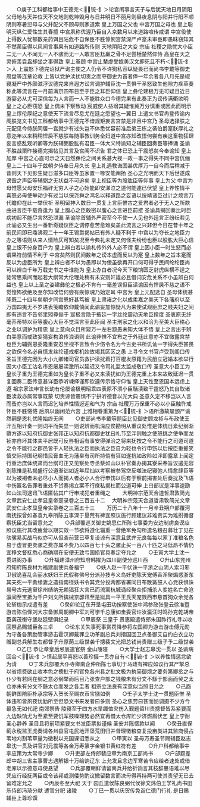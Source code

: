<!-- { "loadSidebar": true } -->
　　○庚子工科都给事中王德完＜锍-釒＞论宫闱事言天子与后犹天地日月阴阳父母地与天并位天不交地则乾坤毁月与日并明日不丽月则昼夜息阴与阳并行阳不顺阴则寒暑愆母与父并配父不顾母则家道索  皇上万国之父也  中宫万国之母也  皇上聪明天纵仁爱性生其春擅  中宫夙称优渥乃臣自入京数月以来道路喧传咸谓  中宫役使上得数人忧郁数亲药饵且阽危不自保臣不胜惊惋宫禁深严卢寔未审臣即愚昧窃知其不然苐臣得以风闻言事果有如道路所传则  天地阴阳之大变  宗庙  社稷之隐忧大小臣二无一人不闻无一人不骇而无一人敢言臣尪羸之骨不足尝棰楚然仰恃  高皇在天之灵俯羡袁盎却坐之事得致  皇上眷顾  中宫止辇虚受媲美汉文即死且不朽＜锍-釒＞入  上震怒下德完诏狱严询主使之人仍令不许狥私容纵疑畏已而尚书李戴等御史周盘等连章论救  上皆以党护渎扰切责之而夺御史为首者俸一年余者各八月先是椒寝凝严中外颇滋浮议德完来自遐方讼言调护辅臣沈一贯惧干圣怒致生他隙力疾草奏称此等流言在一月前满京四布日至于臣之耳臣仰信  皇上彝伦建极万无可疑且近日游宴必从尤可深信每为人言而一人不能胜众口今德完果有此奏正为谤传满衢欲明  皇上之心臣窃恐  皇上偶未下察致动  宸威使人益增其疑惟冀万分慎重或因此而明示  皇上惇伦厚纪之意使天下流言尽息尤在廷之愿望也一翼日  上遣文书官冉登传谕内阁朕览文书见工科都给事中王德完不谙规矩妄言宫禁是非且中宫乃  圣母选择朕之元配见今侍朕同居一宫就少有过失岂不体悉优容前准后弟王栋之袭伯爵寔朕厚礼之意迩年以来稍稍悍戾不慈朕每随事教训务全妇道中宫亦知改悟何尝有疾这畜物狂肆妄言惑乱观听卿等为朕辅弼股肱有君臣一体大义特谕知之辅臣回奏臣等捧诵  圣谕不胜战栗昨接德完揭帖见其言及宫闱不识告  君之体已恐上干震怒矣今奉谕知  皇上加厚  中宫之心直可示之天日然彝伦之间关系甚大视一政一事之得失不同中宫伉俪  皇上二十四年于兹朝夕侍奉日月久长  皇上礼遇教诲固甚优厚万一自今而后稍减于昔则天下见影生疑日滋多口臣等虽家置一啄安能阐扬  圣心之光明而天下后世遂成谤毁之声臣等辅弼之无状益不可追矣  皇上视臣等为股肱臣等仰事  皇上为父  中宫为母惟愿父母安乐福祚无穷人子之心始能即安涕泣之道何能遽已伏望  皇上养性情平喜怒必毋使举动少有过当以保尧舜之鸿名以释道路之妄语以绥靖诸臣过计之烦言万代瞻仰在此一举伏祈  圣明留神入数日一贯复上言臣惟古之爱君者必于无人之所款曲进言臣千载奇逢为  皇上腹心之臣敢密以腹心之言进臣前接  圣谕具揭回奏比时臣病初起不能尽言然恐泄漏  圣谕除首辅外严密至今不使一人见也外廷言正纷纭若见此谕必又生出一番新奇疑议臣之调停愈苦愈难矣盖此流言之兴非但今日在昔十年之前民间即已鼎沸观二十一年王锡爵揭帖已有外人疑不利于  中宫以为夺长之地臣力办之等语则从来人情险仄可知矣况至今典礼未定又何怪夫纷纷也臣以股肱大巨心信  皇上恨不分身百户为  皇上辨白若以谕札传外外人必不谓  皇上因小臣一时生怒而必谓果符前情不利于  中宫矣然则民间数年之谤本虚而反以为寔  皇上数年之旨本寔而反以为虚臣所为  皇上辨白者不以为愚即以为佞虽欲再开口何可得乎民间纶纶臣尚可以辨白千年万载史书之中谁能为  皇上办白者况今天下粮饷匮乏豺虎纵横不逞之徒常思乘间而起若大纲常大伦理处稍有未安则奸雄必且借词安危关系不小虽辨白何益也  皇上以上圣之姿建彝伦之极必不肯有一毫差误但臣读谕因有悍戾不慈之语不觉惶怖欲绝及至尔知改悟何尝有疾惊魂乃始定耳  中宫为  皇上元配选自  圣母体统甚隆既二十四年矣朝夕同宫恩好甚笃被  皇上肃雍之化以成柔嘉之美天下各藩府以至万国四夷无不岁进表笺瞻依仰戴倘闻此谕妄加惊疑凡为来使试观臣庶之贱夫妇之间即有违言不告邻里矧尊俪于  宸极言隐于掖廷一字丝纶震动天地臣揆度  圣衷原无纤毫芥蒂特以臣等腹心大臣不觉深言至此臣闻  圣主刑家之化以和洽为至美大臣格心之业以调护为精忠  皇上意向众目所窥万一左右颛愚未知大体不悟  皇上之言出于辨白美意而或致妄猜妄构浪传浪语则  此谕非惟不宜布之于外廷此意亦不宜微露宫禁也臣为辅弼恩委隆重安忍坐视不言致令少伤令名为今古史书所讥讪一字得失臣甚畏之欲保令名必自慎发丝纶谨戒枢机始故竭其区区之愚  上寻令文书官卢受到阁口传  圣旨王德完因为大小九卿诸司官员救护渎扰着打百棍发原籍为民册立冠婚本欲举行因大小臣工沽名市恩屡屡渎激所以延迟又令司礼监太监成敬口传  圣意大小臣工为皇长子重为王德完重如为皇长子重不必又来渎扰如为王德完重上本来故致延迟一贯复回奏二臣传意甚详臣恭听竦绎谨即钦遵传示恪守仰惟  皇上天性至恩国本远虑上遵  祖宗家法申言长幼有伦屡谕极明昭乖四表原不须小臣聒渎致干霆怒乃其自取诸臣渎救亦属常事既蒙  切责谅皆震惧不宁拱听德音以光大典  圣意久定不移岂以人言而蚤亦岂以人言而迟乞培养性情迓迎和气为  宗庙  社稷万万保重不必以小臣触忤戒怀臣不胜惓惓  后夙以幽闲范六宫  上雅相眷重第为＜锍-釒＞语所激故屡颁严谕然嗣是恩礼优隆始终无间
　　○吏部尚书李戴等题臣比见御史顾龙祯与布政使王泮互相讦奏一则词平而失显一则说辨而机深应俟勘明从重议处惟是体统日紊纪纲渐隳方遂以知府抗御史张邦正以知府抗都御史犹曰礼节至泮则触之使怒挑之使争而龙祯亦自坏其体夫平居既可反唇相诟有事安得弹治之将来抚按之令不能行之司道司道之令不能行之郡邑皆于人轻执法之臣而执法之臣自为轻也令行申饬以后按臣重颦笑慎交际持国纪纲惜民膏血无为藩臬有司所持倘有狂如遂抗如政险如泮即露章上闻定行重治庶体统肃而台纲可正又见察处寺丞蔡如山以补官奏办揭其寮采奉旨议遣无容别陈惟是私揭盛行公道渐诎如近年屈灿以考察被参驾空反噬法纪寝弛人情愈肆臣等以为被褐者未必尽小人而揭人者必小人合行申饬以后有于察前揭害处后奏扰及飞语中伤匿名告罪者重处不贷奏揭立案不行庶私揭杜而公道可伸  上曰部议是泮事速勘如山法司逮讯飞语匿帖其广行申戒犯者重绳之
　　大明神宗范天合道哲肃敦简光文章武安仁止孝显皇帝寔录卷之三百五十二
　大明神宗范天合道哲肃敦简光文章武安仁止孝显皇帝实录卷之三百五十三
　　万历二十八年十一月辛丑朔户部覆河南抚按曾如春袁九皋所陈五事深于垦荒有禆宜照议施行顾建议非难责实为难拊循督察抚臣尤当留意允之
　　○兵部覆巡关御史姚思仁所陈七事委为安边制虏良谟应照议施行其改疲营以期实效一节欲将遵化辎重一营绝军免勾所遣名粮召募壮丁见在驮骡易买战马似亦可从但查前营已草复设谅有深意且武弁无良每每以家丁准粮名色易于虚冒更卖骡之费亦属不赀乃以四百七十头之骡止买一百八十匹之马低昂不情仍宜移文督抚悉心商确期在安便无致亏国损官具奏定夺允之
　　○壬寅大学士沈一贯进阁办事
　　○升福建漳州府知府韩擢为四川副使分巡川西
　　○升山东兖州府知府陈良材为福建副使兵备福宁
　　○妖人赵一平伏诛一平浙之山阴人索习邪卫俶诡喜乱会丽水妖妇王氏假称佛号分派孙技与义鸟奸吏陈天宠傅香淫聚煽惑浙东其夫死一平夤缘妻之造指南径妖书令其党分投两都省署同日布散簧鼓人心党获惧诛易号古元逃窜徐州结纳无赖猖狂大言已而流寓杭城诵经聚众拒捕杀人变姓名亡命沧瀛间至宝抵为千户刘文所擒械京邸讯至是狱具一平王氏天宠戮西市悬首狥众余党各论斩枷示戍遣有差
　　○癸卯论辽东开垦屯田功按察使张中鸿参政张登云徐准暨游击陈伯怿刘大宗备御周朝卿中军刘可学千总康如圭委官许汝瀛汪时鸣孙克乾胡帝臣龚茂衡守堡赵廷壁俱纪录
　　○甲辰祭  三皇于  景惠殿遣侍郎朱国祚行礼寻以收回祭品赐辅臣各三卓
　　○论东关失事死事赏罚降参将左国卿为游击游击傅元勋为守备各策励管事游击霍汉卿戴罪立功革副总兵刘搢国回卫点备御艾自约白衣立功赠副总兵解生右都督子升原荫三级世袭千摠裴文光把总钱尚责赠三级子予二级世袭
　　○乙巳  恭让章皇后忌辰遣官祭  金山陵寝
　　○大学士赵志皋沈一贯以  圣谕病回合＜锍-釒＞慎起居平喜怒以善珍摄一贯亦自有＜锍-釒＞以养性情惩忿欲为请
　　○丁未兵部覆大仆寺卿南企仲所陈七事切于马政有禆应如议行其严掣总以省烦费欲止收本色之摠批于府官免各州县之批文极为执简御烦之要务第卿丞之与仆少有若网在纲之意必纲举而后目乃张查户部之钱粮未有分文不繇于部面而癸之太仓亦未有分文不繇太仓而发之各圭者  祖宗立法良有深意似当照旧允之
　　○己酉朝鲜国陪臣朴承宗等入贺长至赐衣币宝镪如例
　　○壬子太学士沈一贯题臣惟  圣体违和皆夙夜忧勤所至但恐文书来发者曰多则  圣心之焦劳曰甚而妨调摄不少方今最急无如代祀  南郊祭告  陵寝至于四方水旱蠲恤灾伤入觐题留川贵摠督皆系紧要而九边缺饷尤为至紧至要饥军鼓噪理势必然宜再借太仓库贮少济燃眉伏乞  皇上宁耐  圣心静养  圣目且将前项紧要文书发臣票拟谨候  圣安并陈悃款以闻
　　○癸丑直保蓟永税监王虎奏请各州县官屯民地开垦荒田归并督理徵粮查复投亩类进其监商侵占苇地刈割苇草量为徵税以充国课诏悉从之
　　○甲寅以  圣母万寿圣节赐辅臣赵志皋沈一贯及讲官刘元震等各金万寿篆字金银书黄红符有差
　　○升户科都给事中李应策为太常寺少卿
　　○升吏部左侍郎裴应章为南京工部尚书
　　○户部题差郎中胡三省主事曹志遇解银十万给饷辽东  上允发且念边军寒苦令应给者速处或借老库以示德意毋使悬望
　　○兵部覆朝鲜请留南兵并给折饷言其枝辞蔓语难以尽凭应行经抚两臣或令该邦或测倭势酌议撤留数言而决毋得再持两可使其责望无已去留难定允之
　　○丙辰冬至大祀  天于  园丘遣侯陈良弼代侯徐文炜伯王学礼尚书田乐侍郎冯琦分献  遣官分祀  诸陵
　　○丁巳一贯以庆贺传免诣仁德门行礼  是日赐辅臣上尊珍馔
